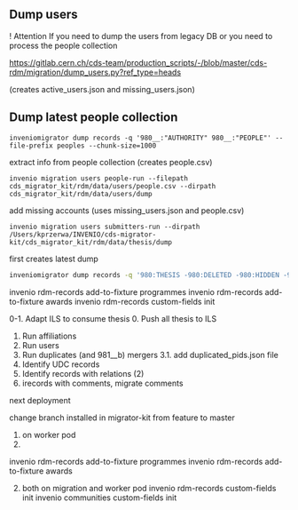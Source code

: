 ## Dump users

! Attention If you need to dump the users from legacy DB or you need to process the people collection

https://gitlab.cern.ch/cds-team/production_scripts/-/blob/master/cds-rdm/migration/dump_users.py?ref_type=heads

(creates active_users.json and missing_users.json)

## Dump latest people collection
```
inveniomigrator dump records -q '980__:"AUTHORITY" 980__:"PEOPLE"' --file-prefix peoples --chunk-size=1000
```

extract info from people collection (creates people.csv)
```
invenio migration users people-run --filepath cds_migrator_kit/rdm/data/users/people.csv --dirpath cds_migrator_kit/rdm/data/users/dump
```

add missing accounts (uses missing_users.json and people.csv)
```
invenio migration users submitters-run --dirpath /Users/kprzerwa/INVENIO/cds-migrator-kit/cds_migrator_kit/rdm/data/thesis/dump
```

first creates latest dump

```bash
inveniomigrator dump records -q '980:THESIS -980:DELETED -980:HIDDEN -980__c:MIGRATED -980__a:DUMMY' --file-prefix thesis --chunk-size=1000

```





invenio rdm-records add-to-fixture programmes
invenio rdm-records add-to-fixture awards
invenio rdm-records custom-fields init



0-1. Adapt ILS to consume thesis
0. Push all thesis to ILS
1. Run affiliations
2. Run users
3. Run duplicates (and 981__b) mergers
   3.1. add duplicated_pids.json file
4. Identify UDC records
5. Identify records with relations (2)
6. irecords with comments, migrate comments


next deployment

change branch installed in migrator-kit from feature to master

1. on worker pod
2.
invenio rdm-records add-to-fixture programmes
invenio rdm-records add-to-fixture awards

2. both on migration and worker pod
invenio rdm-records custom-fields init
invenio communities custom-fields init
